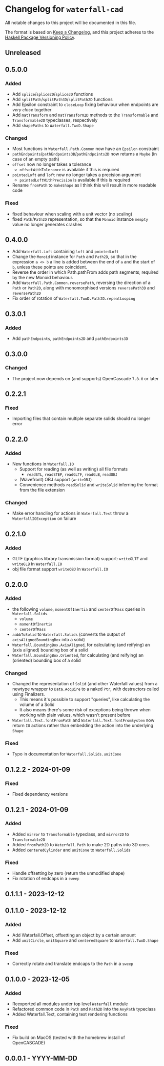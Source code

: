 # Changelog for `waterfall-cad`

All notable changes to this project will be documented in this file.

The format is based on [Keep a Changelog](https://keepachangelog.com/en/1.0.0/),
and this project adheres to the
[Haskell Package Versioning Policy](https://pvp.haskell.org/).


## Unreleased

## 0.5.0.0

### Added

- Add `splice`/`splice2D`/`splice3D` functions
- Add `splitPath`/`splitPath3D`/`splitPath2D` functions
- Add Epsilon constraint to `closeLoop` fixing behaviour when endpoints are _very close_ together 
- Add `matTransform` and `matTransform2D` methods to the `Transformable` and `Transformable2D` typeclasses, respectively
- Add `shapePaths` to `Waterfall.TwoD.Shape`

### Changed

- Most functions in `Waterfall.Path.Common` now have an `Epsilon` constraint
- `pathEndpoints`/`pathEndpoints3D`/`pathEndpoints2D` now returns a `Maybe` (in case of an empty path)
- `offset` now no longer takes a tolerance
    - `offsetWithTolerance` is available if this is required
- `pointedLoft` and `loft` now no longer takes a precision argument
    - `pointedLoftWithPrecision` is available if this is required
- Rename `fromPath` to `makeShape` as I think this will result in more readable code

### Fixed

- fixed behaviour when scaling with a unit vector (no scaling)
- fixed `Path`/`Path2D` representation, so that the `Monoid` instance `mempty` value no longer generates crashes

## 0.4.0.0

- Add `Waterfall.Loft` containing `loft` and `pointedLoft`
- Change the `Monoid` instance for `Path` and `Path2D`, so that in the expression `a <> b` a line is added between the end of `a` and the start of `b`, unless these points are coincident.
- Reverse the order in which Path.pathFrom adds path segments; required by the new Monoid behaviour.
- Add `Waterfall.Path.Common.reversePath`, reversing the direction of a `Path` or `Path2D`, along with monomorphised versions `reversePath3D` and `reversePath2D`
- Fix order of rotation of `Waterfall.TwoD.Path2D.repeatLooping`

## 0.3.0.1

### Added

- Add `pathEndpoints`, `pathEndpoints2D` and `pathEndpoints3D`

## 0.3.0.0

### Changed

- The project now depends on (and supports) OpenCascade `7.8.0` or later

## 0.2.2.1

### Fixed

- Importing files that contain multiple separate solids should no longer error

## 0.2.2.0

### Added 
- New functions in `Waterfall.IO`
    - Support for reading (as well as writing) all file formats
        - `readSTL`, `readSTEP`, `readGLTF`, `readGLB`, `readOBJ`
    - (Wavefront) OBJ support (`writeOBJ`)
    - Convenience methods `readSolid` and `writeSolid` inferring the format from the file extension

### Changed

- Make error handling for actions in `Waterfall.Text` throw a `WaterfallIOException` on failure
## 0.2.1.0

### Added

- GLTF (graphics library transmission format) support: `writeGLTF` and `writeGLB` in `Waterfall.IO`
- obj file format support `writeOBJ` in `Waterfall.IO`

## 0.2.0.0

### Added 

- the following `volume`, `momentOfInertia` and `centerOfMass` queries in `Waterfall.Solids`
    - `volume`
    - `momentOfInertia`
    - `centerOfMass`
- `aabbToSolid` to `Waterfall.Solids` (converts the output of `axisAlignedBoundingBox` into a solid)
- `Waterfall.BoundingBox.AxisAligned`, for calculating (and reifying) an (axis aligned) bounding box of a solid 
- `Waterfall.BoundingBox.Oriented`, for calculating (and reifying) an (oriented) bounding box of a solid 

### Changed 

- Changed the representation of `Solid` (and other Waterfall values) from a newtype wrapper to `Data.Acquire` to a naked `Ptr`, with destructors called using Finalizers.
    - This means it's possible to support "queries", like calculating the volume of a Solid
    - It also means there's some risk of exceptions being thrown when working with plain values, which wasn't present before
- `Waterfall.Text.fontFromPath` and `Waterfall.Text.fontFromSystem` now return `IO` actions rather than embedding the action into the underlying `Shape`

### Fixed

- Typo in documentation for `Waterfall.Solids.unitCone` 

## 0.1.2.2 - 2024-01-09 

### Fixed

- Fixed dependency versions

## 0.1.2.1 - 2024-01-09 

### Added

- Added `mirror` to `Transformable` typeclass, and `mirror2D` to `Transformable2D`
- Added `fromPath2D` to `Waterfall.Path` to make 2D paths into 3D ones.
- Added `centeredCylinder` and `unitCone` to `Waterfall.Solids`

### Fixed

- Handle offsetting by zero (return the unmodified shape)
- Fix rotation of endcaps in a `sweep`

## 0.1.1.1 - 2023-12-12 

## 0.1.1.0 - 2023-12-12 

### Added 

- Add Waterfall.Offset, offsetting an object by a certain amount
- Add `unitCircle`, `unitSquare` and `centeredSquare` to `Waterfall.TwoD.Shape`

### Fixed

- Correctly rotate and translate endcaps to the `Path` in a `sweep`

## 0.1.0.0 - 2023-12-05 

### Added

- Reexported all modules under top level `Waterfall` module
- Refactored common code in `Path` and `Path2D` into the `AnyPath` typeclass
- Added Waterfall.Text, containing text rendering functions

### Fixed

- Fix build on MacOS (tested with the homebrew install of OpenCASCADE)


## 0.0.0.1 - YYYY-MM-DD
